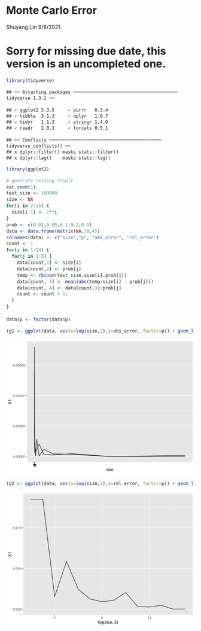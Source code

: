 Monte Carlo Error
================
Shuyang Lin
9/8/2021

# Sorry for missing due date, this version is an uncompleted one.

``` r
library(tidyverse)
```

    ## ── Attaching packages ─────────────────────────────────────── tidyverse 1.3.1 ──

    ## ✓ ggplot2 3.3.5     ✓ purrr   0.3.4
    ## ✓ tibble  3.1.3     ✓ dplyr   1.0.7
    ## ✓ tidyr   1.1.3     ✓ stringr 1.4.0
    ## ✓ readr   2.0.1     ✓ forcats 0.5.1

    ## ── Conflicts ────────────────────────────────────────── tidyverse_conflicts() ──
    ## x dplyr::filter() masks stats::filter()
    ## x dplyr::lag()    masks stats::lag()

``` r
library(ggplot2)
```

``` r
# generate testing result
set.seed(1)
test_size <- 100000
size <- NA
for(i in 2:15) {
  size[i-1] <- 2**i
}
prob <- c(0.01,0.05,0.1,0.2,0.5)
data <- data.frame(matrix(NA,70,4))
colnames(data) <- c("size","p", "abs_error", "rel_error")
count <- 1
for(i in 1:14) {
  for(j in 1:5) {
    data[count,1] <- size[i]
    data[count,2] <- prob[j]
    temp <- rbinom(test_size,size[i],prob[j])
    data[count, 3] <- mean(abs(temp/size[i] - prob[j]))
    data[count, 4] <- data[count,3]/prob[j]
    count <- count + 1;
  }
}

data$p <- factor(data$p)
```

``` r
(g1 <- ggplot(data, aes(x=log(size,2),y=abs_error, factor=p)) + geom_line(aes(color=p)) + geom_point(aes(color=p)))
```

![](writeup_files/figure-gfm/unnamed-chunk-3-1.png)<!-- -->

``` r
(g2 <- ggplot(data, aes(x=log(size,2),y=rel_error, factor=p)) + geom_line(aes(color=p)) + geom_point(aes(color=p)))
```

![](writeup_files/figure-gfm/unnamed-chunk-4-1.png)<!-- -->
